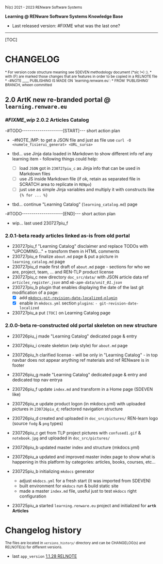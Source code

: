 hi<small>(c) 2021 - 2023 RENware Software Systems</small>

**Learning @ RENware Software Systems Knowledge Base**

* Last released version: #FIXME what was the last one?

***

[TOC]

# CHANGELOG

<small markdown>
* For version code structure meaning see SDEVEN methodology document (*sic !*) :).
* with (F) are marked those changes that are features in order to be copied in a RELNOTE file
* -#NOTE ____ PUBLISHING IS MADE ON `learning.renware.eu`:
    * FROM `PUBLISHING` BRANCH, wheen committed
</small>


## 2.0 ArtK new re-branded portal @ `learning.renware.eu`


### ___#FIXME_wip___ 2.0.2 Articles Catalog


-#TODO---------------------[START]--- short action plan

* -#NOTE_IMP: to get a JSON file and just as file use `curl -O <numele_fisierui_generat> <URL_sursa>`

* tbd... use Jinja data loaded in Markdown to show different info ref any learning item - following things could help:
   * [ ] load `JSON` got in `230727piu_c` as Jinja info that can be used in Markdown files
   * [ ] use JS inside Markdown file (if ok, retain as separated file in SCRATCH area to replicate in `RENpo`)
   * [ ] just use as simple Jinja variables and multiply it with constructs like `{% for ... %}`

* tbd... continue "Learning Catalog" (`learning_catalog.md`) page

-#TODO---------------------[END]--- short action plan

* wip... last used 230727piu_f








### 2.0.1-beta ready articles linked as-is from old portal

* 230727piu_f "Learning Catalog" disclaimer and replace TODOs with "UPCOMING..." + transform them in HTML comments
* 230727piu_e finalize `about.md` page & put a picture in `learning_catalog.md` page
* 230727piu_d made first draft of `about.md` page - sections for who we are, project, team, ... and REN-TLP product license 
* 230727piu_c new directory `doc_src/data/` with JSON article data ref _`articles_register.json`_ and _`mb-apm-data/unit_01.json`_
* 230727piu_b plugin that enables displaying the date of the last git modification of a page:
    * [x] add [`mkdocs-git-revision-date-localized-plugin`](https://github.com/timvink/mkdocs-git-revision-date-localized-plugin)
    * [x] enable in `mkdocs.yml` section `plugins`: `- git-revision-date-localized`
* 230727piu_a put `[TOC]` on Learning Catalog page







### 2.0.0-beta re-constructed old portal skeleton on new structure

* 230726piu_j made "Learning Catalog" dedicated page & entry
* 230726piu_i create skeleton (wip style) for `about.md` page
* 230726piu_h clarified license - will be only in "Learning Catalog" - in top navbar does not appear anything ref materials and ref RENware is in footer
* 230726piu_g made "Learning Catalog" dedicated page & entry and dedicated top nav entrya
* 230726piu_f update `index.md` and transform in a Home page (SDEVEN like)
* 230726piu_e update product logon (in mkdocs.yml) with uploaded pictures in `230726piu_d`; refactored navigation structure

* 230726piu_d created and uploaded in `doc_src/pictures/`  REN-learn logo (source `fodg` & `png` types)
* 230726piu_c get from TLP project pictures with `confused1.gif` & `notebook.jpg` and uploaded in `doc_src/pictures/`
* 230726piu_b updated master index and structure (mkdocs.yml)
* 230726piu_a updated and improved master index page to show what is happening in this platform by categories: articles, books, courses, etc...
* 230725piu_b initializing `mkdocs` generator
    * adjust `mkdocs.yml` for a fresh start (it was imported from SDEVEN)
    * built environment for `mkdocs` run & build static site
    * made a master `index.md` file, useful just to test `mkdocs` right configuration
* 230725piu_a started `learning.renware.eu` project and initialized for **`artk` Articles**










# Changelog history

<small markdown>The files are located in `versions_history/` directory and can be CHANGELOG(s) and RELNOTE(s) for different versions.</small>

* last `app_version` [1.1.28 RELNOTE](versions_history/1.1.28_relnote.md)

